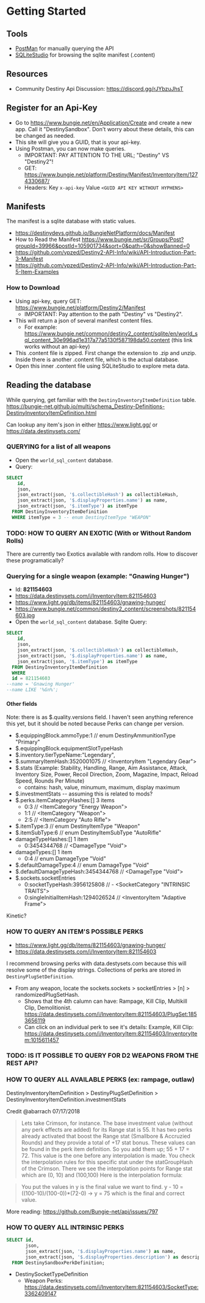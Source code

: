 # Getting Started

## Tools
- [PostMan](https://www.postman.com/downloads/) for manually querying the API
- [SQLiteStudio](https://sqlitestudio.pl/) for browsing the sqlite manifest (.content) 

## Resources
- Community Destiny Api Discussion: https://discord.gg/rJYbzuJhsT

## Register for an Api-Key

- Go to https://www.bungie.net/en/Application/Create and create a new app. Call it "<name>DestinySandbox". Don't worry about these details, this can be changed as needed.
- This site will give you a GUID, that is your api-key.
- Using Postman, you can now make queries.
    - IMPORTANT: PAY ATTENTION TO THE URL; "Destiny" VS "Destiny2"!
    - GET: https://www.bungie.net/platform/Destiny/Manifest/InventoryItem/1274330687/
    - Headers: Key `x-api-key` Value `<GUID API KEY WITHOUT HYPHENS>`
 
 ## Manifests
 The manifest is a sqlite database with static values.
  - https://destinydevs.github.io/BungieNetPlatform/docs/Manifest
  - How to Read the Manifest
https://www.bungie.net/sr/Groups/Post?groupId=39966&postId=105901734&sort=0&path=0&showBanned=0
- https://github.com/vpzed/Destiny2-API-Info/wiki/API-Introduction-Part-3-Manifest
- https://github.com/vpzed/Destiny2-API-Info/wiki/API-Introduction-Part-5-Item-Examples
 
 ### How to Download
- Using api-key, query GET: https://www.bungie.net/platform/Destiny2/Manifest 
    - IMPORTANT: Pay attention to the path "Destiny" vs "Destiny2". 
- This will return a json of several manifest content files.
    - For example: https://www.bungie.net/common/destiny2_content/sqlite/en/world_sql_content_30e996ad1e317a77a5130f587198da50.content (this link works without an api-key)
- This .content file is zipped. First change the extension to .zip and unzip. Inside there is another .content file, which is the actual database.
- Open this inner .content file using SQLiteStudio to explore meta data.

## Reading the database

While querying, get familiar with the `DestinyInventoryItemDefinition` table.
https://bungie-net.github.io/multi/schema_Destiny-Definitions-DestinyInventoryItemDefinition.html

Can lookup any item's json in either https://www.light.gg/ or https://data.destinysets.com/



### QUERYING for a list of all weapons
- Open the `world_sql_content` database.
- Query:
```sql
SELECT 
    id,
    json,
    json_extract(json, '$.collectibleHash') as collectibleHash,
    json_extract(json, '$.displayProperties.name') as name,
    json_extract(json, '$.itemType') as itemType
  FROM DestinyInventoryItemDefinition
  WHERE itemType = 3 -- enum DestinyItemType "WEAPON"
```


### TODO: HOW TO QUERY AN EXOTIC (With or Without Random Rolls)

There are currently two Exotics available with random rolls. How to discover these programatically?


### Querying for a single weapon (example: "Gnawing Hunger")
- Id: **821154603**
- https://data.destinysets.com/i/InventoryItem:821154603
- https://www.light.gg/db/items/821154603/gnawing-hunger/
- https://www.bungie.net/common/destiny2_content/screenshots/821154603.jpg
- Open the `world_sql_content` database. Sqlite Query:
```sql
SELECT 
    id,
    json,
    json_extract(json, '$.collectibleHash') as collectibleHash,
    json_extract(json, '$.displayProperties.name') as name,
    json_extract(json, '$.itemType') as itemType
  FROM DestinyInventoryItemDefinition
  WHERE 
  id = 821154603 
--name = 'Gnawing Hunger'
--name LIKE '%Gn%';
```

#### Other fields
Note: there is as $.quality.versions field. I haven't seen anything reference this yet, but it should be noted because Perks can change per version.

- $.equippingBlock.ammoType:1 // enum DestinyAmmunitionType "Primary"
- $.equippingBlock.equipmentSlotTypeHash
- $.inventory.tierTypeName:"Legendary", 
- $.summaryItemHash:3520001075 // <InventoryItem "Legendary Gear">
- $.stats (Example: Stability, Handling, Range, Aim Assistance, Attack, Inventory Size, Power, Recoil Direction, Zoom, Magazine, Impact, Reload Speed, Rounds Per Minute)
    - contains: hash, value, minumum, maximum, display maximum
- $.investmentStats -- assuming this is related to mods?
- $.perks.itemCategoryHashes:[] 3 items
    - 0:3 // <ItemCategory "Energy Weapon">
    - 1:1 // <ItemCategory "Weapon">
    - 2:5 // <ItemCategory "Auto Rifle">
- $.itemType:3 // enum DestinyItemType "Weapon"
- $.itemSubType:6 // enum DestinyItemSubType "AutoRifle"
- damageTypeHashes:[] 1 item
    - 0:3454344768 // <DamageType "Void">
- damageTypes:[] 1 item
    - 0:4 // enum DamageType "Void"
- $.defaultDamageType:4 // enum DamageType "Void"
- $.defaultDamageTypeHash:3454344768 // <DamageType "Void">
- $.sockets.socketEntries
    - 0:socketTypeHash:3956125808 // <SocketType> - <SocketCategory "INTRINSIC TRAITS">
    - 0:singleInitialItemHash:1294026524 // <InventoryItem "Adaptive Frame">

Kinetic?


### HOW TO QUERY AN ITEM'S POSSIBLE PERKS

- https://www.light.gg/db/items/821154603/gnawing-hunger/
- https://data.destinysets.com/i/InventoryItem:821154603


I recommend browsing perks with data.destysets.com because this will resolve some of the display strings.
Collections of perks are stored in `DestinyPlugSetDefinition`.

- From any weapon, locate the sockets.sockets > socketEntries > [n] > randomizedPlugSetHash. 
    - Shows that the 4th calumn can have: Rampage, Kill Clip, Multikill Clip, Demolitionist. https://data.destinysets.com/i/InventoryItem:821154603/PlugSet:1853656119
    - Can click on an individual perk to see it's details: Example, Kill Clip: https://data.destinysets.com/i/InventoryItem:821154603/InventoryItem:1015611457










### TODO: IS IT POSSIBLE TO QUERY FOR D2 WEAPONS FROM THE REST API?


### HOW TO QUERY ALL AVAILABLE PERKS (ex: rampage, outlaw)

DestinyInventoryItemDefinition > DestinyPlugSetDefinition > DestinyInventoryItemDefinition.investmentStats

Credit @abarrach 07/17/2018
> Lets take Crimson, for instance. 
> The base investment value (without any perk effects are added) for its Range stat is 55.
> It has two perks already activated that boost the Range stat (Smallbore & Accruzied Rounds) and they provide a total of +17 stat bonus. These values can be found in the perk item definition.
> So you add them up; 55 + 17 = 72.
> This value is the one before any interpolation is made. 
> You check the interpolation rules for this specific stat under the statGroupHash of the Crimson. 
> There we see the interpolation points for Range stat which are (0, 10) and (100,100)
> Here is the interpolation formula:

> You put the values in y is the final value we want to find. 
> y - 10 = ((100-10)/(100-0))*(72-0) -> y = 75 which is the final and correct value.

More reading:
https://github.com/Bungie-net/api/issues/797

### HOW TO QUERY ALL INTRINSIC PERKS 

```sql
SELECT id,
       json,
       json_extract(json, '$.displayProperties.name') as name,
       json_extract(json, '$.displayProperties.description') as description
  FROM DestinySandboxPerkDefinition;
```




- DestinySocketTypeDefinition
    - Weapon Perks: https://data.destinysets.com/i/InventoryItem:821154603/SocketType:3362409147
